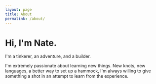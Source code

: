 ```yaml
---
layout: page
title: About
permalink: /about/
---
```


# Hi, I'm Nate.

I'm a tinkerer, an adventure, and a builder.

I'm extremely passionate about learning new things. New knots, new languages,
a better way to set up a hammock, I'm always willing to give something a shot in
an attempt to learn from the experience. 
